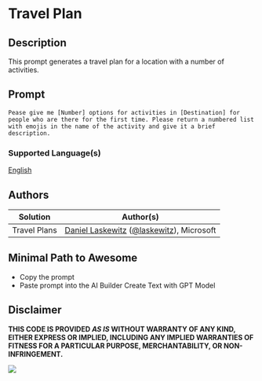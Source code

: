 # Travel Plan

## Description

This prompt generates a travel plan for a location with a number of activities.

## Prompt

```
Pease give me [Number] options for activities in [Destination] for people who are there for the first time. Please return a numbered list with emojis in the name of the activity and give it a brief description.
```

### Supported Language(s)

[English](./en-us/prompt.md)

## Authors

Solution|Author(s)
--------|---------
Travel Plans | [Daniel Laskewitz](https://github.com/laskewitz) ([@laskewitz](https://twitter.com/laskewitz)), Microsoft

## Minimal Path to Awesome

* Copy the prompt
* Paste prompt into the AI Builder Create Text with GPT Model

## Disclaimer

**THIS CODE IS PROVIDED *AS IS* WITHOUT WARRANTY OF ANY KIND, EITHER EXPRESS OR IMPLIED, INCLUDING ANY IMPLIED WARRANTIES OF FITNESS FOR A PARTICULAR PURPOSE, MERCHANTABILITY, OR NON-INFRINGEMENT.**

<img src="https://m365-visitor-stats.azurewebsites.net/powerplatform-prompts/samples/ai-builder/travel-plans" aria-hidden="true" />
